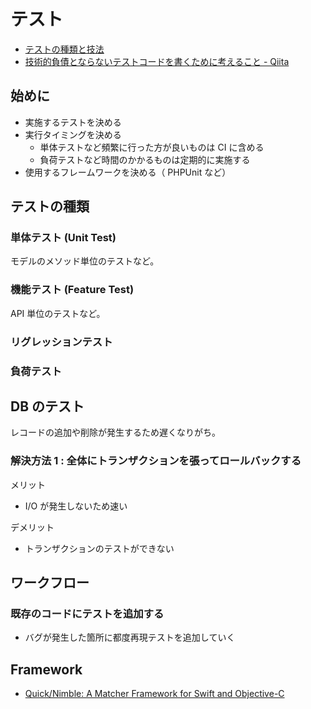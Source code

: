 # テスト

- [テストの種類と技法](https://qiita.com/ktarow/items/8c3d94d6c21a0c86b799)
- [技術的負債とならないテストコードを書くために考えること - Qiita](https://qiita.com/wasimaru/items/7e778493341999c12bac)

## 始めに
- 実施するテストを決める
- 実行タイミングを決める
  - 単体テストなど頻繁に行った方が良いものは CI に含める
  - 負荷テストなど時間のかかるものは定期的に実施する
- 使用するフレームワークを決める（ PHPUnit など）

## テストの種類
### 単体テスト (Unit Test)
モデルのメソッド単位のテストなど。

### 機能テスト (Feature Test)
API 単位のテストなど。

### リグレッションテスト

### 負荷テスト

## DB のテスト
レコードの追加や削除が発生するため遅くなりがち。

### 解決方法 1 : 全体にトランザクションを張ってロールバックする

メリット
- I/O が発生しないため速い

デメリット
- トランザクションのテストができない

## ワークフロー
### 既存のコードにテストを追加する
- バグが発生した箇所に都度再現テストを追加していく

## Framework
- [Quick/Nimble: A Matcher Framework for Swift and Objective-C](https://github.com/Quick/Nimble)
